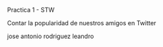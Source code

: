 Practica 1 - STW

Contar la popularidad de nuestros amigos en Twitter

jose antonio rodriguez leandro
